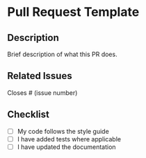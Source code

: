 # Pull Request Template

## Description
Brief description of what this PR does.

## Related Issues
Closes # (issue number)

## Checklist
- [ ] My code follows the style guide
- [ ] I have added tests where applicable
- [ ] I have updated the documentation
